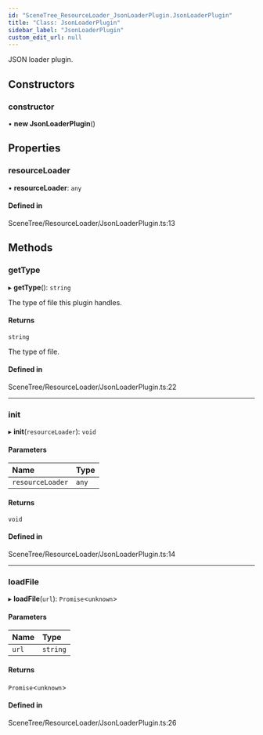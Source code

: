 ```yaml
---
id: "SceneTree_ResourceLoader_JsonLoaderPlugin.JsonLoaderPlugin"
title: "Class: JsonLoaderPlugin"
sidebar_label: "JsonLoaderPlugin"
custom_edit_url: null
---
```




JSON loader plugin.

## Constructors

### constructor

• **new JsonLoaderPlugin**()

## Properties

### resourceLoader

• **resourceLoader**: `any`

#### Defined in

SceneTree/ResourceLoader/JsonLoaderPlugin.ts:13

## Methods

### getType

▸ **getType**(): `string`

The type of file this plugin handles.

#### Returns

`string`

The type of file.

#### Defined in

SceneTree/ResourceLoader/JsonLoaderPlugin.ts:22

___

### init

▸ **init**(`resourceLoader`): `void`

#### Parameters

| Name | Type |
| :------ | :------ |
| `resourceLoader` | `any` |

#### Returns

`void`

#### Defined in

SceneTree/ResourceLoader/JsonLoaderPlugin.ts:14

___

### loadFile

▸ **loadFile**(`url`): `Promise`<`unknown`\>

#### Parameters

| Name | Type |
| :------ | :------ |
| `url` | `string` |

#### Returns

`Promise`<`unknown`\>

#### Defined in

SceneTree/ResourceLoader/JsonLoaderPlugin.ts:26

